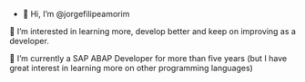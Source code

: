 - 👋 Hi, I’m @jorgefilipeamorim

👀 I’m interested in learning more, develop better and keep on improving as a developer.

🌱 I’m currently a SAP ABAP Developer for more than five years (but I have great interest in learning more on other programming languages)
